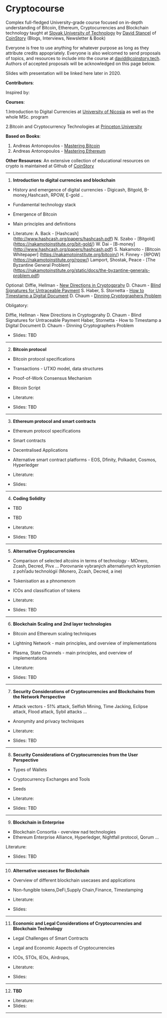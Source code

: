 # Cryptocourse
Complex full-fledged University-grade course focused on in-depth understanding of Bitcoin, Ethereum, Cryptocurrencies and Blockchain technology taught at [Slovak University of Technology](https://www.stuba.sk/english.html?page_id=132) by [David Stancel](https://www.stanceldavid.sk/) of [CoinStory](https://coinstory.tech/)  (Blogs, Interviews, Newsletter & Book)

Everyone is free to use anything for whatever purpose as long as they attribute credits appopriately. Everyone is also welcomed to send proposals of topics, and resources to include into the course at david@coinstory.tech. Authors of accepted proposals will be acknowledged on this page below. 

Slides with presentation will be linked here later in 2020. 


**Contributors**:

Inspired by:

**Courses**:

  1.Introduction to Digital Currencies at [University of Nicosia](https://www.unic.ac.cy/blockchain/free-mooc/) as well as the whole MSc. program
  
2.Bitcoin and Cryptocurrency Technologies at [Princeton University](https://www.coursera.org/learn/cryptocurrency?ranMID=40328&ranEAID=SAyYsTvLiGQ&ranSiteID=SAyYsTvLiGQ-VUnkGHNKKM9E1PFOPH7Y4Q&siteID=SAyYsTvLiGQ-VUnkGHNKKM9E1PFOPH7Y4Q&utm_content=10&utm_medium=partners&utm_source=linkshare&utm_campaign=SAyYsTvLiGQ)

  **Based on Books**:
  1. Andreas Antonopoulos - [Mastering Bitcoin](https://github.com/bitcoinbook/bitcoinbook/blob/develop/book.asciidoc)
  2. Andreas Antonopoulos - [Mastering Ethereum](https://github.com/ethereumbook/ethereumbook)
  

  **Other Resources**:
  An extensive collection of educational resources on crypto is maintained at Github of [CoinStory](https://github.com/Spider333/Coin-History)
 ****
 
 
 
 1. **Introduction to digital currencies and blockchain** 

- History and emergence of digital currencies - Digicash, Bitgold, B-money,Hashcash, RPOW, E-gold .. 
- Fundamental technology stack
- Emergence of Bitcoin
- Main principles and definitions

- Literature:
A. Back - [Hashcash] (http://www.hashcash.org/papers/hashcash.pdf)
N. Szabo - [Bitgold] (https://nakamotoinstitute.org/bit-gold/)
W. Dai - [B-money] (http://www.hashcash.org/papers/hashcash.pdf)
S. Nakamoto - [Bitcoin Whitepaper] (https://nakamotoinstitute.org/bitcoin/)
H. Finney - [RPOW] (https://nakamotoinstitute.org/rpow/)
Lamport, Shostak, Peace - [The Byzantine General Problem] (https://nakamotoinstitute.org/static/docs/the-byzantine-generals-problem.pdf)

Optional:
Diffie, Hellman - [New Directions in Cryptogprahy](https://ee.stanford.edu/~hellman/publications/24.pdf)
D. Chaum - [Blind Signatures for Untraceable Payment](https://taler.net/papers/chaum-blind-signatures.pdf)
S. Haber, S. Stornetta - [How to Timestamp a Digital Document](https://www.anf.es/pdf/Haber_Stornetta.pdf)
D. Chaum - [Dinning Cryptographers Problem](https://sites.cs.ucsb.edu/~ravenben/classes/595n-s07/papers/dcnet-jcrypt88.pdf)

Obligatory:

Diffie, Hellman - New Directions in Cryptogprahy
D. Chaum - Blind Signatures for Untraceable Payment
Haber, Stornetta - How to Timestamp a Digital Document
D. Chaum - Dinning Cryptographers Problem

- Slides: TBD
 ****
 
2. **Bitcoin protocol** 

- Bitcoin protocol specifications
- Transactions - UTXO model, data structures
- Proof-of-Work Consensus Mechanism
- Bitcoin Script

- Literature:

- Slides: TBD
 ****
3. **Ethereum protocol and smart contracts** 

- Ethereum protocol specifications
- Smart contracts
- Decentralised Applications
- Alternative smart contract platforms  - EOS, Dfinity, Polkadot, Cosmos, Hyperledger

- Literature:

- Slides: 
 ****
4. **Coding Solidity**

- TBD
- TBD

- Literature:

- Slides: TBD
 ****
5. **Alternative Cryptocurrencies**

- Comparison of selected altcoins in terms of technology - MOnero, Zcash, Decred, Pivx ... 
Porovnanie vybraných alternatívnych kryptomien z pohľadu technológií (Monero, Zcash, Decred, a ine)
- Tokenisation as a phnomenom
- ICOs and classification of tokens

- Literature:

- Slides: TBD
 ****
6. **Blockchain Scaling and 2nd layer technologies**

- Bitcoin and Ethereum scaling techniques
- Lightning Network - main principles, and overview of implementations
- Plasma, State Channels - main principles, and overview of implementations

- Literature:

- Slides: TBD
 ****
7. **Security Considerations of Cryptocurrencies and Blockchains from the Network Perspective** 

- Attack vectors - 51% attack, Selfish Mining, Time Jacking, Eclipse attack, Flood attack, Sybil attacks ...
- Anonymity and privacy techniques

- Literature:

- Slides: TBD
 ****
8. **Security Considerations of Cryptocurrencies from the User Perspective**

- Types of Wallets
- Cryptocurrency Exchanges and Tools
- Seeds

- Literature:

- Slides: TBD
 ****
9. **Blockchain in Enterprise**

- Blockchain Consortia - overview nad technologies
- Ethereum Enterprise Alliance, Hyperledger, Nightfall protocol, Qorum ...

Literature:

- Slides: TBD
 ****
10. **Alternative usecases for Blockchain**

- Overview of different blockchain usecases and applications
- Non-fungible tokens,DeFi,Supply Chain,Finance, Timestamping

- Literature:

- Slides:
 ****
11. **Economic and Legal Considerations of Cryptocurrencies and Blockchain Technology** 

- Legal Challenges of Smart Contracts 
- Legal and Economic Aspects of Cryptocurrencies 
- ICOs, STOs, IEOs, Airdrops,

- Literature:

- Slides: 

 ****
12. **TBD** 


- Literature:
- Slides: 

****



